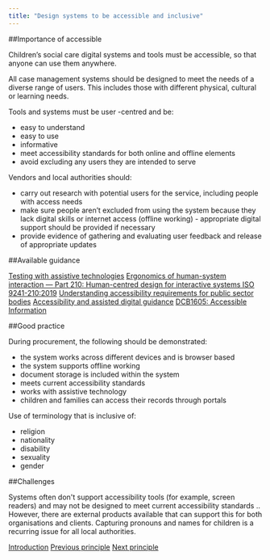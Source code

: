 ```yaml
---
title: "Design systems to be accessible and inclusive"
---
```




##Importance of accessible

Children’s social care digital systems and tools must be accessible, so that anyone can use them anywhere.

All case management systems should be designed to meet the needs of a diverse range of users. This includes those with different physical, cultural or learning needs. 

Tools and systems must be user -centred and be:

* easy to understand
* easy to use
* informative
* meet accessibility standards for both online and offline elements
* avoid excluding any users they are intended to serve

Vendors and local authorities should:

* carry out research with potential users for the service, including people with access needs
* make sure people aren’t excluded from using the system because they lack digital skills or internet access (offline working) - appropriate digital support should be provided if necessary 
* provide evidence of gathering and evaluating user feedback and release of appropriate updates

##Available guidance

[Testing with assistive technologies](https://www.gov.uk/service-manual/technology/testing-with-assistive-technologies)
[Ergonomics of human-system interaction — Part 210: Human-centred design for interactive systems ISO 9241-210:2019](https://www.iso.org/standard/77520.html)
[Understanding accessibility requirements for public sector bodies](https://www.gov.uk/guidance/accessibility-requirements-for-public-sector-websites-and-apps)
[Accessibility and assisted digital guidance](https://www.gov.uk/service-manual/helping-people-to-use-your-service/making-your-service-accessible-an-introduction)
[DCB1605: Accessible Information](https://digital.nhs.uk/data-and-information/information-standards/information-standards-and-data-collections-including-extractions/publications-and-notifications/standards-and-collections/dcb1605-accessible-information)

##Good practice

During procurement, the following should be demonstrated:

* the system works across different devices and is browser based
* the system supports offline working
* document storage is included within the system
* meets current accessibility standards 
* works with assistive technology
* children and families can access their records through portals

Use of terminology that is inclusive of:

* religion
* nationality
* disability
* sexuality
* gender

##Challenges

Systems often don't support accessibility tools (for example, screen readers) and may not be designed to meet current accessibility standards .. However, there are external products available that can support this for both organisations and clients. Capturing pronouns and names for children is a recurring issue for all local authorities.

[Introduction](/index)
[Previous principle](/principle-3)
[Next principle](/principle-5)
